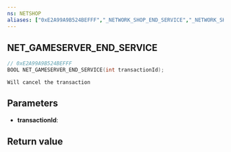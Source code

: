 ```yaml
---
ns: NETSHOP
aliases: ["0xE2A99A9B524BEFFF","_NETWORK_SHOP_END_SERVICE","_NETWORK_SHOP_TERMINATE_SERVICE"]
---
```

## NET_GAMESERVER_END_SERVICE

```c
// 0xE2A99A9B524BEFFF
BOOL NET_GAMESERVER_END_SERVICE(int transactionId);
```

```
Will cancel the transaction  
```

## Parameters
* **transactionId**:

## Return value
